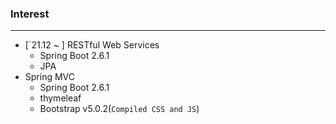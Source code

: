 ### Interest
---
- [`21.12 ~ ] RESTful Web Services
  - Spring Boot 2.6.1
  - JPA
- Spring MVC
  - Spring Boot 2.6.1
  - thymeleaf
  - Bootstrap v5.0.2(`Compiled CSS and JS`)
